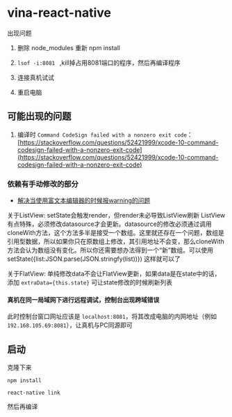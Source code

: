 # vina-react-native

出现问题

1. 删除 node_modules 重新 npm install

2. `lsof -i:8081 ` ,kill掉占用8081端口的程序，然后再编译程序

3. 连接真机试试

4. 重启电脑

## 可能出现的问题

 1. 编译时 `Command CodeSign failed with a nonzero exit code`：[https://stackoverflow.com/questions/52421999/xcode-10-command-codesign-failed-with-a-nonzero-exit-code](https://stackoverflow.com/questions/52421999/xcode-10-command-codesign-failed-with-a-nonzero-exit-code)


### 依赖有手动修改的部分

 - [解决当使用富文本编辑器的时候报warning的问题](https://github.com/wix/react-native-zss-rich-text-editor/issues/79) 


 关于ListView: 
setState会触发render，但render未必导致ListView刷新
ListView有点特殊，必须修改datasource才会更新。datasource的修改必须通过调用cloneWith方法，这个方法多半是接受一个数组。这里就还存在一个问题，数组是引用型数据，所以如果你只在原数组上修改，其引用地址不会变，那么cloneWith方法会认为数组没有变化。所以你还需要想办法得到一个“新”数组。可以使用 setState({list:JSON.parse(JSON.stringfy(list))}) 这样就可以了

 关于FlatView:
 单纯修改data不会让FlatView更新，如果data是在state中的话，添加 `extraData={this.state}` 可让state修改的时候刷新列表

#### 真机在同一局域网下进行远程调试，控制台出现跨域错误

此时控制台窗口网址应该是 `localhost:8081`，将其改成电脑的内网地址（例如 `192.168.105.69:8081`），让真机与PC同源即可

## 启动

克隆下来

`npm install` 

`react-native link`

然后再编译